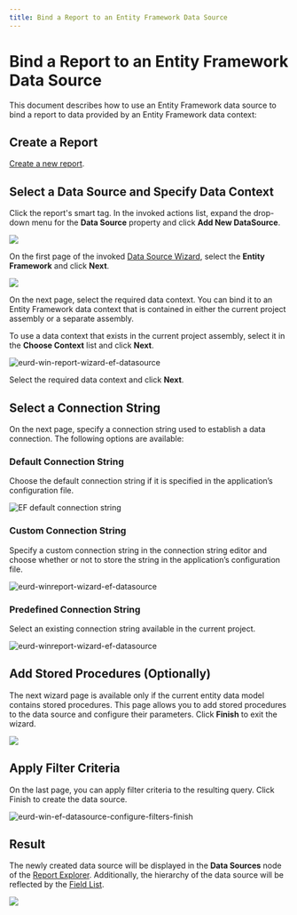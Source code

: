 ```yaml
---
title: Bind a Report to an Entity Framework Data Source
---
```

# Bind a Report to an Entity Framework Data Source

This document describes how to use an Entity Framework data source to bind a report to data provided by an Entity Framework data context:
## Create a Report

[Create a new report](../add-new-reports.md).

## Select a Data Source and Specify Data Context

Click the report's smart tag. In the invoked actions list, expand the drop-down menu for the **Data Source** property and click **Add New DataSource**.
	
![](../../../../images/eurd-win-report-smart-tag-add-new-data-source.png)

On the first page of the invoked [Data Source Wizard](../report-designer-tools/data-source-wizard.md), select the **Entity Framework** and click **Next**.
	
![](../../../../images/eurd-win-data-source-wizard-select-ef.png)

On the next page, select the required data context. You can bind it to an Entity Framework data context that is contained in either the current project assembly or a separate assembly.
	
To use a data context that exists in the current project assembly, select it in the **Choose Context** list and click **Next**.
	
![eurd-win-report-wizard-ef-datasource](../../../../images/eurd-win-report-wizard-ef-datasource.png)
	
Select the required data context and click **Next**.
## Select a Connection String

On the next page, specify a connection string used to establish a data connection. The following options are available:
### Default Connection String

Choose the default connection string if it is specified in the application’s configuration file.

![EF default connection string](../../../../images/ef-default-connection-string-win.png)
### Custom Connection String

Specify a custom connection string in the connection string editor and choose whether or not to store the string in the application’s configuration file.

![eurd-winreport-wizard-ef-datasource](../../../../images/eur-winreport-wizard-ef-datasource.png) 

### Predefined Connection String

Select an existing connection string available in the current project. 

![eurd-winreport-wizard-ef-datasource](../../../../images/eurd-winreport-wizard-ef-datasource.png)
## Add Stored Procedures (Optionally)

The next wizard page is available only if the current entity data model contains stored procedures. This page allows you to add stored procedures to the data source and configure their parameters. Click **Finish** to exit the wizard.
	
![](../../../../images/eurd-win-data-source-wizard-ef-stored-procedures.png)

## Apply Filter Criteria

On the last page, you can apply filter criteria to the resulting query. Click Finish to create the data source.

![eurd-win-ef-datasource-configure-filters-finish](../../../../images/eurd-win-ef-datasource-configure-filters-finish.png)

## Result
	
The newly created data source will be displayed in the **Data Sources** node of the [Report Explorer](../report-designer-tools/ui-panels/report-explorer.md). Additionally, the hierarchy of the data source will be reflected by the [Field List](../report-designer-tools/ui-panels/field-list.md).
	
![](../../../../images/eurd-win-data-source-wizard-ef-result.png)